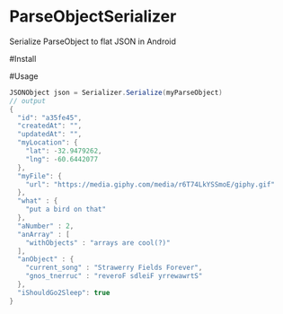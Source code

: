 # ParseObjectSerializer
Serialize ParseObject to flat JSON in Android

#Install

#Usage
```java
JSONObject json = Serializer.Serialize(myParseObject)
// output
{ 
  "id": "a35fe45",
  "createdAt": "",
  "updatedAt": "",
  "myLocation": {
    "lat": -32.9479262,
    "lng": -60.6442077
  },
  "myFile": {
    "url": "https://media.giphy.com/media/r6T74LkYSSmoE/giphy.gif"
  },
  "what" : {
    "put a bird on that"
  },
  "aNumber" : 2,
  "anArray" : [
    "withObjects" : "arrays are cool(?)"
  ],
  "anObject" : {
    "current_song" : "Strawerry Fields Forever",
    "gnos_tnerruc" : "reveroF sdleiF yrrewawrtS"
  },
  "iShouldGo2Sleep": true
}
```
